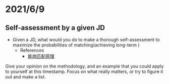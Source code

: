 # 2021/6/9
## Self-assessment by a given JD
- Given a JD, what would you do to make a thorough self-assessment to maximize the probabilities of matching(achieving long-term )
  - References
    - [能岗匹配原理](https://wiki.mbalib.com/wiki/%E8%83%BD%E5%B2%97%E5%8C%B9%E9%85%8D%E5%8E%9F%E7%90%86)

Give your opinion on the methodology, and an example that you could apply to yourself at this timestamp. Focus on what really matters, or try to figure it out and make a list.